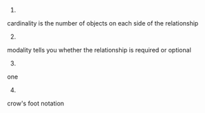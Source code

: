 1.

cardinality is the number of objects on each side of the relationship

2.

modality tells you whether the relationship is required or optional

3.

one

4.

crow's foot notation